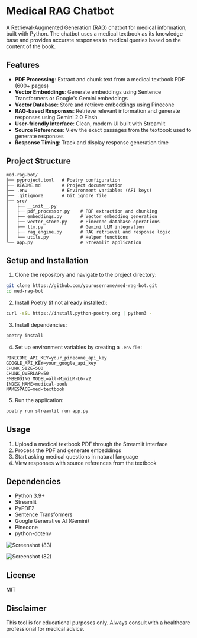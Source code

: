 # Medical RAG Chatbot

A Retrieval-Augmented Generation (RAG) chatbot for medical information, built with Python. The chatbot uses a medical textbook as its knowledge base and provides accurate responses to medical queries based on the content of the book.

## Features

* **PDF Processing**: Extract and chunk text from a medical textbook PDF (600+ pages)
* **Vector Embeddings**: Generate embeddings using Sentence Transformers or Google's Gemini embeddings
* **Vector Database**: Store and retrieve embeddings using Pinecone
* **RAG-based Responses**: Retrieve relevant information and generate responses using Gemini 2.0 Flash
* **User-friendly Interface**: Clean, modern UI built with Streamlit
* **Source References**: View the exact passages from the textbook used to generate responses
* **Response Timing**: Track and display response generation time

## Project Structure

```
med-rag-bot/
├── pyproject.toml   # Poetry configuration
├── README.md        # Project documentation
├── .env             # Environment variables (API keys)
├── .gitignore       # Git ignore file
├── src/
│   ├── __init__.py
│   ├── pdf_processor.py    # PDF extraction and chunking
│   ├── embeddings.py       # Vector embedding generation
│   ├── vector_store.py     # Pinecone database operations
│   ├── llm.py              # Gemini LLM integration
│   ├── rag_engine.py       # RAG retrieval and response logic
│   └── utils.py            # Helper functions
└── app.py                  # Streamlit application
```

## Setup and Installation

1. Clone the repository and navigate to the project directory:

```bash
git clone https://github.com/yourusername/med-rag-bot.git
cd med-rag-bot
```

2. Install Poetry (if not already installed):

```bash
curl -sSL https://install.python-poetry.org | python3 -
```

3. Install dependencies:

```bash
poetry install
```

4. Set up environment variables by creating a `.env` file:

```
PINECONE_API_KEY=your_pinecone_api_key
GOOGLE_API_KEY=your_google_api_key
CHUNK_SIZE=500
CHUNK_OVERLAP=50
EMBEDDING_MODEL=all-MiniLM-L6-v2
INDEX_NAME=medical-book
NAMESPACE=med-textbook
```

5. Run the application:

```bash
poetry run streamlit run app.py
```

## Usage

1. Upload a medical textbook PDF through the Streamlit interface
2. Process the PDF and generate embeddings
3. Start asking medical questions in natural language
4. View responses with source references from the textbook

## Dependencies

- Python 3.9+
- Streamlit
- PyPDF2
- Sentence Transformers
- Google Generative AI (Gemini)
- Pinecone
- python-dotenv

![Screenshot (83)](https://github.com/user-attachments/assets/dc4bb74b-23bd-4078-b274-696708a8cb0b)

![Screenshot (82)](https://github.com/user-attachments/assets/eb4910ed-f592-455f-a2cf-7d576273e4a0)


## License

MIT

## Disclaimer

This tool is for educational purposes only. Always consult with a healthcare professional for medical advice.
